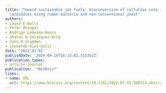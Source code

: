 ```yaml
---
title: 'Toward sustainable jet fuels: bioconversion of cellulose into isoprenoid biojet
  candidates using rumen bacteria and non-conventional yeast'
authors:
- Laura E Walls
- Peter Otoupal
- Rodrigo Ledesma-Amaro
- Sharon B Velasquez-Orta
- John M Gladden
- Leonardo Rios-Solis
date: '2022-01-01'
publishDate: '2024-09-16T16:13:02.315352Z'
publication_types:
- article-journal
publication: '*BioRxiv*'
links:
- name: URL
  url: https://www.biorxiv.org/content/10.1101/2022.07.15.500214.abstract
---
```

